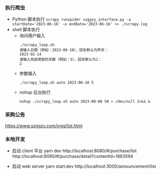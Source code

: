 ### 执行爬虫
- Python 脚本执行
  `scrapy runspider szggzy_interface.py -a startDate='2023-06-16' -a endDate='2023-06-16' >> ./scrapy.log`
- shell 脚本执行
  - 询问用户输入
    ```shell
    ./scrapy_loop.sh
    请输入日期（例如：2023-08-10），回车默认为昨天：
    2023-02-14
    请输入向前爬取的天数（例如：5），回车默认为1：
    2
    ```
  - 参数输入
    ```shell
    ./scrapy_loop.sh auto 2023-06-10 5
    ```
  - nohup 后台执行
    ```shell
    nohup ./scrapy_loop.sh auto 2023-08-08 50 > /dev/null 2>&1 &
    ```

### 采购公告
https://www.szggzy.com/jygg/list.html


### 本地开发
- 启动 client 平台
yarn dev
http://localhost:8080/#/purchase/list
http://localhost:8080/#/purchase/detail?contentId=1863594

- 启动 web server
yarn start:dev 
http://localhost:3000/announcement/list
